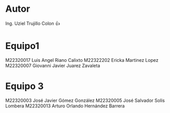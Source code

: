 # Autor
Ing. Uziel Trujillo Colon 👍

# Equipo1
M22320017 Luis Angel Riano Calixto
M22322202 Ericka Martinez Lopez
M22320007 Giovanni Javier Juarez Zavaleta

# Equipo 3
M22320003 José Javier Gómez González
M22320005 José Salvador Solis Lombera
M22320013 Arturo Orlando Hernández Barrera
